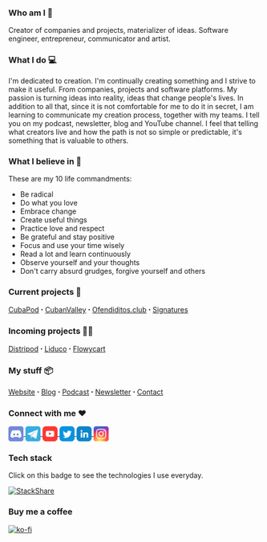 ### Who am I 🙌
Creator of companies and projects, materializer of ideas. Software engineer, entrepreneur, communicator and artist.

### What I do 💻
I'm dedicated to creation. I'm continually creating something and I strive to make it useful. From companies, projects and software platforms. My passion is turning ideas into reality, ideas that change people's lives. In addition to all that, since it is not comfortable for me to do it in secret, I am learning to communicate my creation process, together with my teams. I tell you on my podcast, newsletter, blog and YouTube channel. I feel that telling what creators live and how the path is not so simple or predictable, it's something that is valuable to others.

### What I believe in 🧘
These are my 10 life commandments:
- Be radical
- Do what you love
- Embrace change
- Create useful things
- Practice love and respect
- Be grateful and stay positive
- Focus and use your time wisely
- Read a lot and learn continuously
- Observe yourself and your thoughts
- Don't carry absurd grudges, forgive yourself and others

### Current projects 🚀
[CubaPod](https://cubapod.net) ꞏ [CubanValley](https://cubanvalley.com) ꞏ [Ofendiditos.club](https://ofendiditos.club) ꞏ [Signatures](https://signatures.lugodev.com)

### Incoming projects 👷‍♂️
[Distripod](https://distripod.com) ꞏ [Liduco](https://liduco.com) ꞏ [Flowycart](https://flowycart.com)

### My stuff 📦
[Website](https://lugodev.com) ꞏ [Blog](https://link.lugodev.com/blog) ꞏ [Podcast](https://link.lugodev.com/podcast) ꞏ [Newsletter](https://link.lugodev.com/newsletter) ꞏ [Contact](mailto:contact@lugodev.com)

### Connect with me ❤️

<!-- discord -->
<a href="https://link.lugodev.com/discord" target="blank">
<img align="center" src="https://github.com/lugodev/lugodev/raw/master/assets/discord.png" alt="Discord" height="30" width="30" />
</a>

<!-- telegram -->
<a href="https://link.lugodev.com/telegram" target="blank">
<img align="center" src="https://github.com/lugodev/lugodev/raw/master/assets/telegram.png" alt="Telegram" height="30" width="30" />
</a>

<!-- youtube -->
<a href="https://link.lugodev.com/youtube" target="blank">
<img align="center" src="https://github.com/lugodev/lugodev/raw/master/assets/youtube.png" alt="Youtube" height="30" width="30" />
</a>

<!-- twitter -->
<a href="https://link.lugodev.com/twitter" target="blank">
<img align="center" src="https://github.com/lugodev/lugodev/raw/master/assets/twitter.png" alt="Twitter" height="30" width="30" />
</a>

<!-- linkedin -->
<a href="https://link.lugodev.com/linkedin" target="blank">
<img align="center" src="https://github.com/lugodev/lugodev/raw/master/assets/linkedin.png" alt="LinkedIn" height="30" width="30" />
</a>

<!-- instagram -->
<a href="https://link.lugodev.com/instagram" target="blank">
<img align="center" src="https://github.com/lugodev/lugodev/raw/master/assets/instagram.png" alt="LinkedIn" height="30" width="30" />
</a>

### Tech stack

Click on this badge to see the technologies I use everyday.
 
[![StackShare](http://img.shields.io/badge/tech-stack-0690fa.svg?style=flat)](https://stackshare.io/lugodev/my-stack)

### Buy me a coffee

[![ko-fi](https://www.ko-fi.com/img/githubbutton_sm.svg)](https://ko-fi.com/X8X51FNRV)
